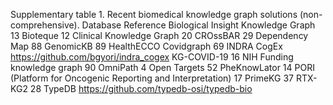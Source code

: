 Supplementary table 1. Recent biomedical knowledge graph solutions (non-comprehensive). 
Database
Reference
Biological Insight Knowledge Graph
13
Bioteque
12
Clinical Knowledge Graph
20
CROssBAR
29
Dependency Map
88
GenomicKB
89
HealthECCO Covidgraph
69 
INDRA CogEx
https://github.com/bgyori/indra_cogex 
KG-COVID-19
16
NIH Funding knowledge graph
90
OmniPath
4
Open Targets
52
PheKnowLator
14
PORI (Platform for Oncogenic Reporting and Interpretation)
17
PrimeKG
37
RTX-KG2
28
TypeDB
https://github.com/typedb-osi/typedb-bio

